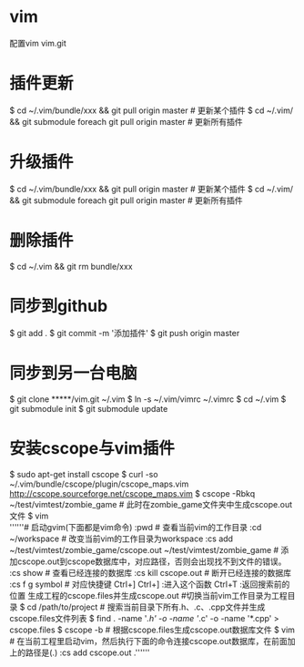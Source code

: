 vim
===
配置vim
vim.git

插件更新
===
$ cd ~/.vim/bundle/xxx && git pull origin master                # 更新某个插件
$ cd ~/.vim/ && git submodule foreach git pull origin master    # 更新所有插件

升级插件
===
$ cd ~/.vim/bundle/xxx && git pull origin master                # 更新某个插件
$ cd ~/.vim/ && git submodule foreach git pull origin master    # 更新所有插件

删除插件
===
$ cd ~/.vim && git rm bundle/xxx

同步到github
===
$ git add .
$ git commit -m '添加插件'
$ git push origin master

同步到另一台电脑
===
$ git clone *****/vim.git ~/.vim
$ ln -s ~/.vim/vimrc ~/.vimrc
$ cd ~/.vim
$ git submodule init
$ git submodule update

安装cscope与vim插件
===
$ sudo apt-get install cscope
$ curl -so ~/.vim/bundle/cscope/plugin/cscope_maps.vim http://cscope.sourceforge.net/cscope_maps.vim
$ cscope -Rbkq ~/test/vimtest/zombie_game # 此时在zombie_game文件夹中生成cscope.out文件
$ vim                     
    ''''''# 启动gvim(下面都是vim命令)
    :pwd                    # 查看当前vim的工作目录
    :cd ~/workspace         # 改变当前vim的工作目录为workspace
    :cs add ~/test/vimtest/zombie_game/cscope.out ~/test/vimtest/zombie_game    # 添加cscope.out到cscope数据库中，对应路径，否则会出现找不到文件的错误。
    :cs show                # 查看已经连接的数据库
    :cs kill cscope.out     # 断开已经连接的数据库
    :cs f g symbol          # 对应快捷键 Ctrl+]
    Ctrl+] :进入这个函数
    Ctrl+T :返回搜索前的位置
    生成工程的cscope.files并生成cscope.out
    #切换当前vim工作目录为工程目录
    $ cd /path/to/project
    # 搜索当前目录下所有.h、.c、.cpp文件并生成cscope.files文件列表
    $ find . -name '*.h' -o -name '*.c' -o -name '*.cpp' > cscope.files
    $ cscope -b
    # 根据cscope.files生成cscope.out数据库文件
    $ vim # 在当前工程里启动vim，然后执行下面的命令连接cscope.out数据库，在前面加上的路径是(.)
    :cs add cscope.out .''''''
